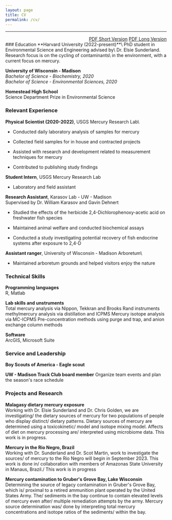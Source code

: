 ```yaml
---
layout: page
title: CV
permalink: /cv/
---
```

------------------------------------------------------------------------
<div style="text-align: right;">
<a href="/pdfs/Public_Resume_short.pdf">PDF Short Version</a>
<a href="/pdfs/Public_Resume_long.pdf">PDF Long Version</a>
</div>
### Education
**Harvard University (2022-present)**\
PhD student in Environmental Science and Engineering advised by\
Dr. Elsie Sunderland. Research focus is on the cycling of contaminants\
in the environment, with a current focus on mercury.


**University of Wisconsin - Madison**\
*Bachelor of Science - Biochemistry, 2020*\
*Bachelor of Science - Environmental Sciences, 2020*

**Homestead High School**\
Science Department Prize in Environmental Science

### Relevant Experience

**Physical Scientist (2020-2022)**, USGS Mercury Research Lab\

* Conducted daily laboratory analysis of samples for mercury

* Collected field samples for in house and contracted projects
 
* Assisted with research and development related to measurement techniques for mercury

* Contributed to publishing study findings

**Student Intern**, USGS Mercury Research Lab

* Laboratory and field assistant

**Research Assistant**, Karasov Lab - UW - Madison\
Supervised by Dr. William Karasov and Gavin Dehnert

* Studied the effects of the herbicide 2,4-Dichlorophenoxy-acetic acid on freshwater fish species

* Maintained animal welfare and conducted biochemical assays

* Conducted a study investigating potential recovery of fish endocrine systems after exposure to 2,4-D


**Assistant ranger**, University of Wisconsin - Madison Arboretum\

* Maintained arboretum grounds and helped visitors enjoy the nature


### Technical Skills
**Programming languages**\
R, Matlab

**Lab skills and unstruments**\
Total mercury analysis via Nippon, Tekkran and Brooks Rand instruments
methylmercury analysis via distillation and ICPMS
Mercury isotope analysis via MC-ICPMS
Pre-concentration methods using purge and trap, and anion exchange column methods


**Software**\
ArcGIS, Microsoft Suite

### Service and Leadership

**Boy Scouts of America - Eagle scout**


**UW - Madison Track Club board member**
Organize team events and plan the season's race schedule

### Projects and Research

**Malagasy dietary mercury exposure**\
Working with Dr. Elsie Sunderland and Dr. Chris Golden, we are investigating/
the dietary sources of mercury for two populations of people who display distinct/
dietary patterns. Dietary sources of mercury are determined using a toxicokinetic/
model and isotope mixing model. Affects of diet on mercury processing are/
interpreted using microbiome data. This work is in progress.

**Mercury in the Rio Negro, Brazil**\
Working with Dr. Sunderland and Dr. Scot Martin, work to investigate the sources/
of mercury to the Rio Negro will begin in September 2023. This work is done in/
collaboration with members of Amazonas State University in Manaus, Brazil./
This work is in progress

**Mercury contamination to Gruber's Grove Bay, Lake Wisconsin**\
Determining the source of legacy contamination in Gruber's Grove Bay, which is/
proximal to a retired ammunition plant operated by the United States Army. The/
sediments in the bay continue to contain elevated levels of mercury even after/
multiple remediation attempts by the army. Mercury source determination was/
done by interpreting total mercury concentrations and isotope ratios of the sediments/
within the bay.




